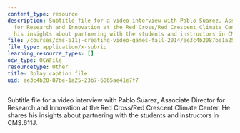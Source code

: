 ```yaml
---
content_type: resource
description: Subtitle file for a video interview with Pablo Suarez, Associate Director
  for Research and Innovation at the Red Cross/Red Crescent Climate Center. He shares
  his insights about partnering with the students and instructors in CMS.611J.
file: /courses/cms-611j-creating-video-games-fall-2014/ee3c4b2087be1a2523b76065ae41e7f7_WLjo-mDBiDg.srt
file_type: application/x-subrip
learning_resource_types: []
ocw_type: OCWFile
resourcetype: Other
title: 3play caption file
uid: ee3c4b20-87be-1a25-23b7-6065ae41e7f7
---
```

Subtitle file for a video interview with Pablo Suarez, Associate Director for Research and Innovation at the Red Cross/Red Crescent Climate Center. He shares his insights about partnering with the students and instructors in CMS.611J.